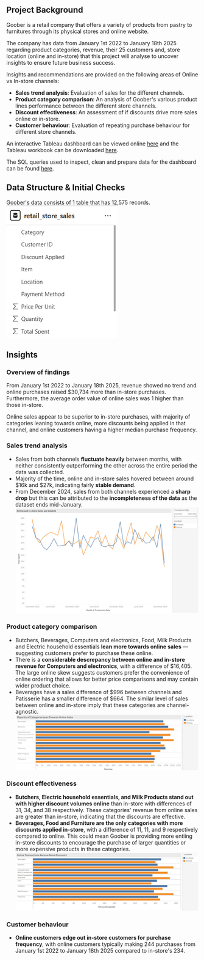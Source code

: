 ## Project Background

Goober is a retail company that offers a variety of products from pastry to furnitures through its physical stores and online website. 

The company has data from January 1st 2022 to January 18th 2025 regarding product categories, revenue, their 25 customers and, store location (online and in-store) that this project will analyse to uncover insights to ensure future business success.

Insights and recommendations are provided on the following areas of Online vs In-store channels:
- **Sales trend analysis**: Evaluation of sales for the different channels.
- **Product category comparison**: An analysis of Goober's various product lines performance between the different store channels.
- **Discount effectiveness**: An assessment of if discounts drive more sales online or in-store.
- **Customer behaviour**: Evaluation of repeating purchase behaviour for different store channels. 

An interactive Tableau dashboard can be viewed online [here](https://public.tableau.com/app/profile/douglas.tan3479/viz/retail_sales_portfolio/OnlinevsIn-storedashboard) and the Tableau workbook can be downloaded [here](https://github.com/dtan20441/portfolio_online_vs_in-store/blob/main/retail_sales_portfolio.twbx).

The SQL queries used to inspect, clean and prepare data for the dashboard can be found [here](https://github.com/dtan20441/portfolio_online_vs_in-store/blob/main/retail_sales.sql). 

## Data Structure & Initial Checks
Goober's data consists of 1 table that has 12,575 records.  
![Schema](https://github.com/dtan20441/portfolio_online_vs_in-store/blob/main/Screenshots/Schema.png)

## Insights
### Overview of findings
From January 1st 2022 to January 18th 2025, revenue showed no trend and online purchases raised $30,734 more than in-store purchases. Furthermore, the average order value of online sales was 1 higher than those in-store.

Online sales appear to be superior to in-store purchases, with majority of categories leaning towards online, more discounts being applied in that channel, and online customers having a higher median purchase frequency.

### Sales trend analysis
- Sales from both channels **fluctuate heavily** between months, with neither consistently outperforming the other across the entire period the data was collected.
- Majority of the time, online and in-store sales hovered between around $16k and $27k, indicating fairly **stable demand**.
- From December 2024, sales from both channels experienced a **sharp drop** but this can be attributed to the **incompleteness of the data** as the dataset ends mid-January.    
![Sales trend graph](https://github.com/dtan20441/portfolio_online_vs_in-store/blob/main/Screenshots/sales%20trend.png)

### Product category comparison
- Butchers, Beverages, Computers and electronics, Food, Milk Products and Electric household essentials **lean more towards online sales** — suggesting customers prefer to purchase these online.
- There is a **considerable descrepancy between online and in-store revenue for Computers and electronics**, with a difference of $16,405. The large online skew suggests customers prefer the convenience of online ordering that allows for better price comparisons and may contain wider product choice.
- Beverages have a sales difference of $996 between channels and Patisserie has a smaller difference of $664. The similar level of sales between online and in-store imply that these categories are channel-agnostic.
![Product category comparison graph](https://github.com/dtan20441/portfolio_online_vs_in-store/blob/main/Screenshots/category%20comparison.png)

### Discount effectiveness
- **Butchers, Electric household essentials, and Milk Products stand out with higher discount volumes online** than in-store with differences of 31, 34, and 38 respectively. These categories' revenue from online sales are greater than in-store, indicating that the discounts are effective.
- **Beverages, Food and Furniture are the only categories with more discounts applied in-store**, with a difference of 11, 11, and 9 respectively compared to online. This could mean Goober is providing more entiing in-store discounts to encourage the purchase of larger quantities or more expensive products in these categories.
![discount graph](https://github.com/dtan20441/portfolio_online_vs_in-store/blob/main/Screenshots/discounts%20applied.png)

### Customer behaviour 
- **Online customers edge out in-store customers for purchase frequency**, with online customers typically making 244 purchases from January 1st 2022 to January 18th 2025 compared to in-store's 234.  
